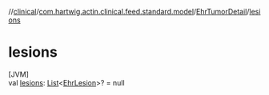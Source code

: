 //[clinical](../../../index.md)/[com.hartwig.actin.clinical.feed.standard.model](../index.md)/[EhrTumorDetail](index.md)/[lesions](lesions.md)

# lesions

[JVM]\
val [lesions](lesions.md): [List](https://kotlinlang.org/api/latest/jvm/stdlib/kotlin.collections/-list/index.html)&lt;[EhrLesion](../-ehr-lesion/index.md)&gt;? = null
